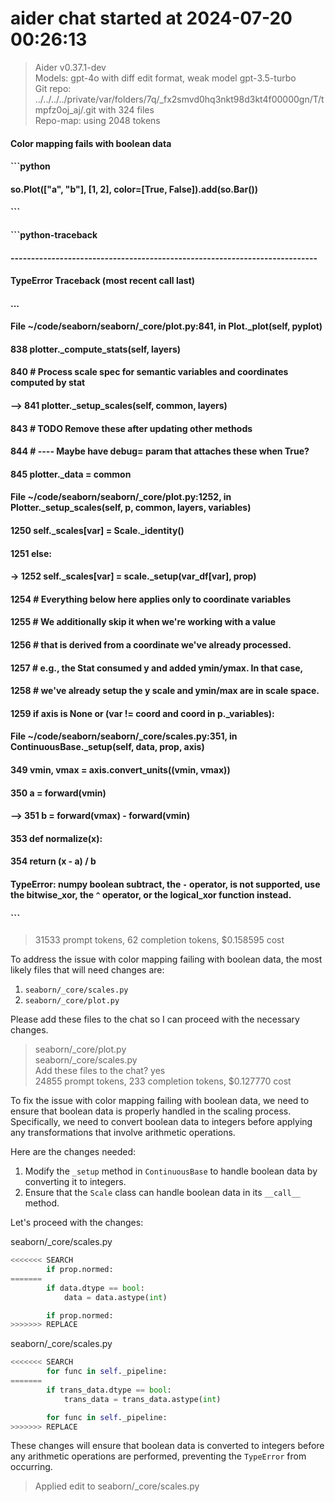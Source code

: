 
# aider chat started at 2024-07-20 00:26:13

> Aider v0.37.1-dev  
> Models: gpt-4o with diff edit format, weak model gpt-3.5-turbo  
> Git repo: ../../../../private/var/folders/7q/_fx2smvd0hq3nkt98d3kt4f00000gn/T/tmpfz0oj_aj/.git with 324 files  
> Repo-map: using 2048 tokens  

#### Color mapping fails with boolean data  
#### ```python  
#### so.Plot(["a", "b"], [1, 2], color=[True, False]).add(so.Bar())  
#### ```  
#### ```python-traceback  
#### ---------------------------------------------------------------------------  
#### TypeError                                 Traceback (most recent call last)  
#### ...  
#### File ~/code/seaborn/seaborn/_core/plot.py:841, in Plot._plot(self, pyplot)  
####     838 plotter._compute_stats(self, layers)  
####     840 # Process scale spec for semantic variables and coordinates computed by stat  
#### --> 841 plotter._setup_scales(self, common, layers)  
####     843 # TODO Remove these after updating other methods  
####     844 # ---- Maybe have debug= param that attaches these when True?  
####     845 plotter._data = common  
####   
#### File ~/code/seaborn/seaborn/_core/plot.py:1252, in Plotter._setup_scales(self, p, common, layers, variables)  
####    1250     self._scales[var] = Scale._identity()  
####    1251 else:  
#### -> 1252     self._scales[var] = scale._setup(var_df[var], prop)  
####    1254 # Everything below here applies only to coordinate variables  
####    1255 # We additionally skip it when we're working with a value  
####    1256 # that is derived from a coordinate we've already processed.  
####    1257 # e.g., the Stat consumed y and added ymin/ymax. In that case,  
####    1258 # we've already setup the y scale and ymin/max are in scale space.  
####    1259 if axis is None or (var != coord and coord in p._variables):  
####   
#### File ~/code/seaborn/seaborn/_core/scales.py:351, in ContinuousBase._setup(self, data, prop, axis)  
####     349 vmin, vmax = axis.convert_units((vmin, vmax))  
####     350 a = forward(vmin)  
#### --> 351 b = forward(vmax) - forward(vmin)  
####     353 def normalize(x):  
####     354     return (x - a) / b  
####   
#### TypeError: numpy boolean subtract, the `-` operator, is not supported, use the bitwise_xor, the `^` operator, or the logical_xor function instead.  
#### ```  
> 31533 prompt tokens, 62 completion tokens, $0.158595 cost  

To address the issue with color mapping failing with boolean data, the most likely files that will need changes are:

1. `seaborn/_core/scales.py`
2. `seaborn/_core/plot.py`

Please add these files to the chat so I can proceed with the necessary changes.

> seaborn/_core/plot.py  
> seaborn/_core/scales.py  
> Add these files to the chat? yes  
> 24855 prompt tokens, 233 completion tokens, $0.127770 cost  

To fix the issue with color mapping failing with boolean data, we need to ensure that boolean data is properly handled in the scaling process. Specifically, we need to convert boolean data to integers before applying any transformations that involve arithmetic operations.

Here are the changes needed:

1. Modify the `_setup` method in `ContinuousBase` to handle boolean data by converting it to integers.
2. Ensure that the `Scale` class can handle boolean data in its `__call__` method.

Let's proceed with the changes:

seaborn/_core/scales.py
```python
<<<<<<< SEARCH
        if prop.normed:
=======
        if data.dtype == bool:
            data = data.astype(int)

        if prop.normed:
>>>>>>> REPLACE
```

seaborn/_core/scales.py
```python
<<<<<<< SEARCH
        for func in self._pipeline:
=======
        if trans_data.dtype == bool:
            trans_data = trans_data.astype(int)

        for func in self._pipeline:
>>>>>>> REPLACE
```

These changes will ensure that boolean data is converted to integers before any arithmetic operations are performed, preventing the `TypeError` from occurring.

> Applied edit to seaborn/_core/scales.py  
